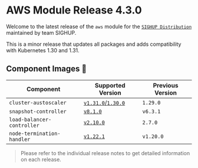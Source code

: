 # AWS Module Release 4.3.0

Welcome to the latest release of the `aws` module for the [`SIGHUP Distribution`](https://github.com/sighupio/fury-distribution) maintained by team SIGHUP.

This is a minor release that updates all packages and adds compatibility with Kubernetes 1.30 and 1.31.

## Component Images 🚢

| Component                  | Supported Version                                                                                     | Previous Version |
| -------------------------- | ----------------------------------------------------------------------------------------------------- | ---------------- |
| `cluster-austoscaler`      | [`v1.31.0`/`1.30.0`](https://github.com/kubernetes/autoscaler/releases/tag/cluster-autoscaler-1.31.0) | `1.29.0`         |
| `snapshot-controller`      | [`v8.1.0`](https://github.com/kubernetes-csi/external-snapshotter/releases/tag/v8.1.0)                | `v6.3.1`         |
| `load-balancer-controller` | [`v2.10.0`](https://github.com/kubernetes-sigs/aws-load-balancer-controller/releases/tag/v2.10.0)     | `2.7.0`          |
| `node-termination-handler` | [`v1.22.1`](https://github.com/aws/aws-node-termination-handler/releases/tag/v1.22.1)                 | `v1.20.0`        |

> Please refer to the individual release notes to get detailed information on each release.

<!-- Links -->
